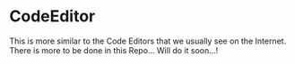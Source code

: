 # CodeEditor
This is more similar to the Code Editors that we usually see on the Internet.
There is more to be done in this Repo...
Will do it soon...!
